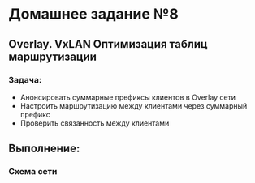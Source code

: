 # Домашнее задание №8

## Overlay. VxLAN Оптимизация таблиц маршрутизации 

### Задача:

- Анонсировать суммарные префиксы клиентов в Overlay сети
- Настроить маршрутизацию между клиентами через суммарный префикс
- Проверить связанность между клиентами

## Выполнение:

### Схема сети
